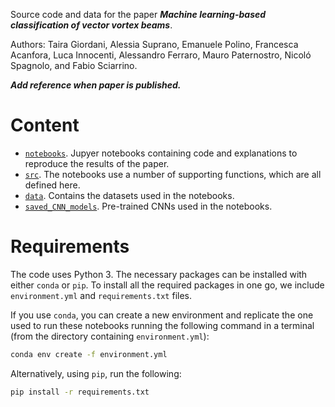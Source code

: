 Source code and data for the paper ***Machine learning-based classification of vector vortex beams***.

Authors: Taira Giordani, Alessia Suprano, Emanuele Polino, Francesca Acanfora, Luca Innocenti, Alessandro Ferraro, Mauro Paternostro, Nicoló Spagnolo, and Fabio Sciarrino.

***Add reference when paper is published.***

# Content

- [`notebooks`](./notebooks). Jupyer notebooks containing code and explanations to reproduce the results of the paper.
- [`src`](./src). The notebooks use a number of supporting functions, which are all defined here.
- [`data`](./data). Contains the datasets used in the notebooks.
- [`saved_CNN_models`](./saved_CNN_models). Pre-trained CNNs used in the notebooks.

# Requirements

The code uses Python 3. The necessary packages can be installed with either `conda` or `pip`.
To install all the required packages in one go, we include `environment.yml` and `requirements.txt` files.

If you use `conda`, you can create a new environment and replicate the one used to run these notebooks running the following command in a terminal (from the directory containing `environment.yml`):

```bash
conda env create -f environment.yml
```

Alternatively, using `pip`, run the following:

```bash
pip install -r requirements.txt
```
